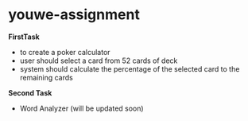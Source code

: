 # youwe-assignment
**FirstTask**
- to create a poker calculator
- user should select a card from 52 cards of deck
- system should calculate the percentage of the selected card to the remaining cards

**Second Task**
- Word Analyzer (will be updated soon)
